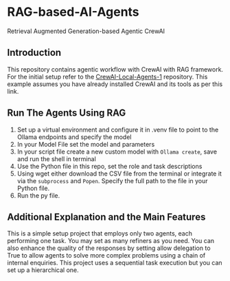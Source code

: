 # RAG-based-AI-Agents
Retrieval Augmented Generation-based Agentic CrewAI

## Introduction
This repository contains agentic workflow with CrewAI with RAG framework. For the initial setup refer to the [CrewAI-Local-Agents-1](https://github.com/Maryam-Nasseri/CrewAI-Local-Agents-1) repository. This example assumes you have already installed CrewAI and its tools as per this link.

## Run The Agents Using RAG
1. Set up a virtual environment and configure it in .venv file to point to the Ollama endpoints and specify the model
2. In your Model File set the model and parameters
3. In your script file create a new custom model with `Ollama create`, save and run the shell in terminal
5. Use the Python file in this repo, set the role and task descriptions
6. Using wget either download the CSV file from the terminal or integrate it via the `subprocess` and `Popen`. Specify the full path to the file in your Python file.
7. Run the py file.

## Additional Explanation and the Main Features
This is a simple setup project that employs only two agents, each performing one task. You may set as many refiners as you need. You can also enhance the quality of the responses by setting allow delegation to True to allow agents to solve more complex problems using a chain of internal enquiries. This project uses a sequential task execution but you can set up a hierarchical one.
